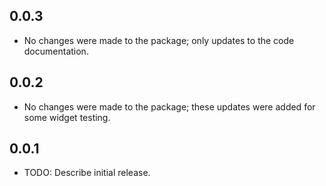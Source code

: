 ## 0.0.3

* No changes were made to the package; only updates to the code documentation.
## 0.0.2

* No changes were made to the package; these updates were added for some widget testing.
## 0.0.1

* TODO: Describe initial release.
